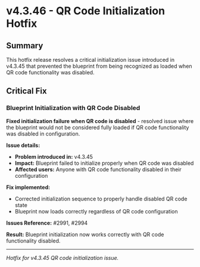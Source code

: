 # v4.3.46 - QR Code Initialization Hotfix

## Summary

This hotfix release resolves a critical initialization issue introduced in v4.3.45
that prevented the blueprint from being recognized as loaded when QR code functionality was disabled.

## Critical Fix

### Blueprint Initialization with QR Code Disabled

**Fixed initialization failure when QR code is disabled** - resolved issue where the blueprint would not be considered fully loaded
if QR code functionality was disabled in configuration.

**Issue details:**
- **Problem introduced in:** v4.3.45
- **Impact:** Blueprint failed to initialize properly when QR code was disabled
- **Affected users:** Anyone with QR code functionality disabled in their configuration

**Fix implemented:**
- Corrected initialization sequence to properly handle disabled QR code state
- Blueprint now loads correctly regardless of QR code configuration

**Issues Reference:** #2991, #2994

**Result:** Blueprint initialization now works correctly with QR code functionality disabled.

---

*Hotfix for v4.3.45 QR code initialization issue.*